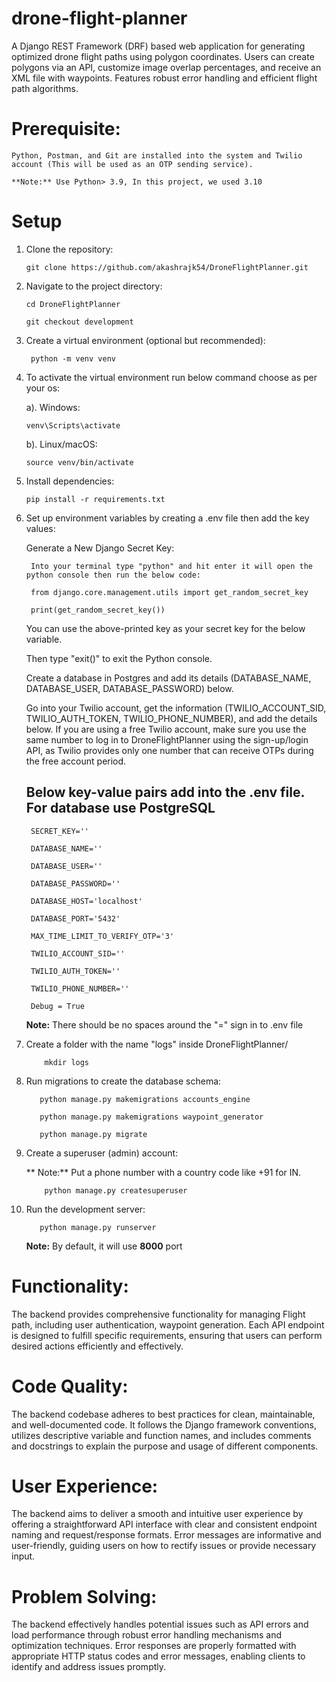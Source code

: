 # drone-flight-planner
A Django REST Framework (DRF) based web application for generating optimized drone flight paths using polygon coordinates. Users can create polygons via an API, customize image overlap percentages, and receive an XML file with waypoints. Features robust error handling and efficient flight path algorithms.

# Prerequisite:
    
    Python, Postman, and Git are installed into the system and Twilio account (This will be used as an OTP sending service).
    
    **Note:** Use Python> 3.9, In this project, we used 3.10

# Setup

   1. Clone the repository:

          git clone https://github.com/akashrajk54/DroneFlightPlanner.git
      
   3. Navigate to the project directory:

          cd DroneFlightPlanner

          git checkout development

   5. Create a virtual environment (optional but recommended):

           python -m venv venv

   6. To activate the virtual environment run below command choose as per your os:

      a). Windows:

          venv\Scripts\activate

      b). Linux/macOS:

          source venv/bin/activate

   8. Install dependencies:

          pip install -r requirements.txt

   9. Set up environment variables by creating a .env file then add the key values:

       Generate a New Django Secret Key:

           Into your terminal type "python" and hit enter it will open the python console then run the below code:

           from django.core.management.utils import get_random_secret_key

           print(get_random_secret_key())

       You can use the above-printed key as your secret key for the below variable.

       Then type "exit()" to exit the Python console.

       Create a database in Postgres and add its details (DATABASE_NAME, DATABASE_USER, DATABASE_PASSWORD) below.

       Go into your Twilio account, get the information (TWILIO_ACCOUNT_SID, TWILIO_AUTH_TOKEN, TWILIO_PHONE_NUMBER), and add the details below. If you are using a free Twilio account, make sure you use the same number to log in to DroneFlightPlanner using the sign-up/login API, as Twilio provides only one number that can receive OTPs during the free account period.

       ## Below key-value pairs add into the .env file. For database use PostgreSQL

           SECRET_KEY=''

           DATABASE_NAME=''

           DATABASE_USER=''

           DATABASE_PASSWORD=''

           DATABASE_HOST='localhost'

           DATABASE_PORT='5432'

           MAX_TIME_LIMIT_TO_VERIFY_OTP='3'

           TWILIO_ACCOUNT_SID=''

           TWILIO_AUTH_TOKEN=''

           TWILIO_PHONE_NUMBER=''

           Debug = True

       **Note:** There should be no spaces around the "=" sign in to .env file

   10. Create a folder with the name "logs" inside DroneFlightPlanner/

               mkdir logs

   12. Run migrations to create the database schema:
       
              python manage.py makemigrations accounts_engine
      
              python manage.py makemigrations waypoint_generator
      
              python manage.py migrate

   13. Create a superuser (admin) account:
       
       ** Note:** Put a phone number with a country code like +91 for IN.

               python manage.py createsuperuser

   15. Run the development server:

              python manage.py runserver
      
       **Note:** By default, it will use **8000** port



# Functionality:
The backend provides comprehensive functionality for managing Flight path, including user authentication, waypoint generation. Each API endpoint is designed to fulfill specific requirements, ensuring that users can perform desired actions efficiently and effectively.

# Code Quality:
The backend codebase adheres to best practices for clean, maintainable, and well-documented code. It follows the Django framework conventions, utilizes descriptive variable and function names, and includes comments and docstrings to explain the purpose and usage of different components.
# User Experience:
The backend aims to deliver a smooth and intuitive user experience by offering a straightforward API interface with clear and consistent endpoint naming and request/response formats. Error messages are informative and user-friendly, guiding users on how to rectify issues or provide necessary input.

# Problem Solving:
The backend effectively handles potential issues such as API errors and load performance through robust error handling mechanisms and optimization techniques. Error responses are properly formatted with appropriate HTTP status codes and error messages, enabling clients to identify and address issues promptly.

